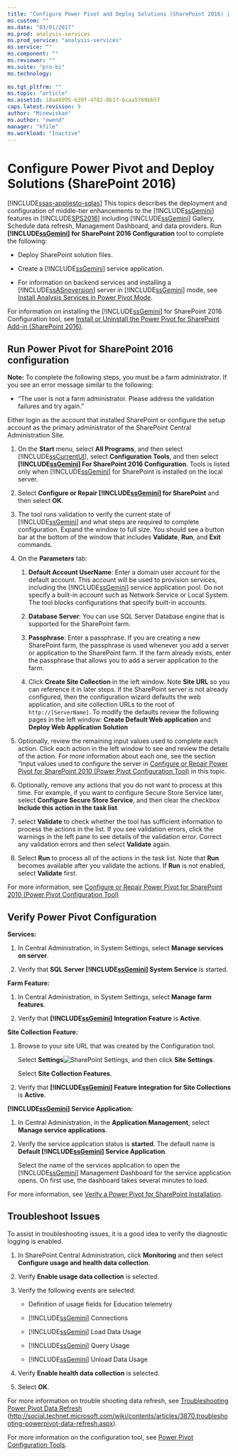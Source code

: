```yaml
---
title: "Configure Power Pivot and Deploy Solutions (SharePoint 2016) | Microsoft Docs"
ms.custom: ""
ms.date: "03/01/2017"
ms.prod: analysis-services
ms.prod_service: "analysis-services"
ms.service: ""
ms.component: ""
ms.reviewer: ""
ms.suite: "pro-bi"
ms.technology: 
  
ms.tgt_pltfrm: ""
ms.topic: "article"
ms.assetid: 18a48995-639f-4782-8b17-6caa5769bb5f
caps.latest.revision: 9
author: "Minewiskan"
ms.author: "owend"
manager: "kfile"
ms.workload: "Inactive"
---
```

# Configure Power Pivot and Deploy Solutions (SharePoint 2016)
[!INCLUDE[ssas-appliesto-sqlas](../../../includes/ssas-appliesto-sqlas.md)]
  This topics describes the deployment and configuration of middle-tier enhancements to the [!INCLUDE[ssGemini](../../../includes/ssgemini-md.md)] features in [!INCLUDE[SPS2016](../../../includes/sps2016-md.md)] including [!INCLUDE[ssGemini](../../../includes/ssgemini-md.md)] Gallery, Schedule data refresh, Management Dashboard, and data providers. Run **[!INCLUDE[ssGemini](../../../includes/ssgemini-md.md)] for SharePoint 2016 Configuration** tool to complete the following:  
  
-   Deploy SharePoint solution files.  
  
-   Create a [!INCLUDE[ssGemini](../../../includes/ssgemini-md.md)] service application.  
  
-   For information on backend services and installing a [!INCLUDE[ssASnoversion](../../../includes/ssasnoversion-md.md)] server in [!INCLUDE[ssGemini](../../../includes/ssgemini-md.md)] mode, see [Install Analysis Services in Power Pivot Mode](../../../analysis-services/instances/install-windows/install-analysis-services-in-power-pivot-mode.md).  
  
 For information on installing the [!INCLUDE[ssGemini](../../../includes/ssgemini-md.md)] for SharePoint 2016 Configuration tool, see [Install or Uninstall the Power Pivot for SharePoint Add-in (SharePoint 2016)](../../../analysis-services/instances/install-windows/install-or-uninstall-the-power-pivot-for-sharepoint-add-in-sharepoint-2016.md).  
  
##  <a name="bkmk_run_configuration_tool"></a> Run Power Pivot for SharePoint 2016 configuration  
 **Note:** To complete the following steps, you must be a farm administrator. If you see an error message similar to the following:  
  
-   “The user is not a farm administrator. Please address the validation failures and try again.”  
  
 Either login as the account that installed SharePoint or configure the setup account as the primary administrator of the SharePoint Central Administration Site.  
  
1.  On the **Start** menu, select **All Programs**, and then select [!INCLUDE[ssCurrentUI](../../../includes/sscurrentui-md.md)], select **Configuration Tools**, and then select **[!INCLUDE[ssGemini](../../../includes/ssgemini-md.md)] For SharePoint 2016 Configuration**. Tools is listed only when [!INCLUDE[ssGemini](../../../includes/ssgemini-md.md)] for SharePoint is installed on the local server.  
  
2.  Select **Configure or Repair [!INCLUDE[ssGemini](../../../includes/ssgemini-md.md)] for SharePoint** and then select **OK**.  
  
3.  The tool runs validation to verify the current state of [!INCLUDE[ssGemini](../../../includes/ssgemini-md.md)] and what steps are required to complete configuration. Expand the window to full size. You should see a button bar at the bottom of the window that includes **Validate**, **Run**, and **Exit** commands.  
  
4.  On the **Parameters** tab:  
  
    1.  **Default Account UserName**: Enter a domain user account for the default account. This account will be used to provision services, including the [!INCLUDE[ssGemini](../../../includes/ssgemini-md.md)] service application pool. Do not specify a built-in account such as Network Service or Local System. The tool blocks configurations that specify built-in accounts.  
  
    2.  **Database Server**: You can use SQL Server Database engine that is supported for the SharePoint farm.  
  
    3.  **Passphrase**: Enter a passphrase. If you are creating a new SharePoint farm, the passphrase is used whenever you add a server or application to the SharePoint farm. If the farm already exists, enter the passphrase that allows you to add a server application to the farm.  
  
    4.  Click **Create Site Collection** in the left window. Note **Site URL** so you can reference it in later steps. If the SharePoint server is not already configured, then the configuration wizard defaults the web application, and site collection URLs to the root of `http://[ServerName]`. To modify the defaults review the following pages in the left window: **Create Default Web application** and **Deploy Web Application Solution**  
  
5.  Optionally, review the remaining input values used to complete each action. Click each action in the left window to see and review the details of the action. For more information about each one, see the section “Input values used to configure the server in [Configure or Repair Power Pivot for SharePoint 2010 (Power Pivot Configuration Tool)](http://msdn.microsoft.com/en-us/d61f49c5-efaa-4455-98f2-8c293fa50046) in this topic.  
  
6.  Optionally, remove any actions that you do not want to process at this time. For example, if you want to configure Secure Store Service later, select **Configure Secure Store Service**, and then clear the checkbox **Include this action in the task list**.  
  
7.  select **Validate** to check whether the tool has sufficient information to process the actions in the list. If you see validation errors, click the warnings in the left pane to see details of the validation error. Correct any validation errors and then select **Validate** again.  
  
8.  Select **Run** to process all of the actions in the task list. Note that **Run** becomes available after you validate the actions. If **Run** is not enabled, select **Validate** first.  
  
 For more information, see [Configure or Repair Power Pivot for SharePoint 2010 (Power Pivot Configuration Tool)](http://msdn.microsoft.com/en-us/d61f49c5-efaa-4455-98f2-8c293fa50046)  
  
##  <a name="bkmk_verify_powerpivot"></a> Verify Power Pivot Configuration  
 **Services:**  
  
1.  In Central Administration, in System Settings, select **Manage services on server**.  
  
2.  Verify that **SQL Server [!INCLUDE[ssGemini](../../../includes/ssgemini-md.md)] System Service** is started.  
  
 **Farm Feature:**  
  
1.  In Central Administration, in System Settings, select **Manage farm features**.  
  
2.  Verify that **[!INCLUDE[ssGemini](../../../includes/ssgemini-md.md)] Integration Feature** is **Active**.  
  
 **Site Collection Feature:**  
  
1.  Browse to your site URL that was created by the Configuration tool.  
  
     Select **Settings**![SharePoint Settings](../../../analysis-services/media/as-sharepoint2013-settings-gear.gif "SharePoint Settings"), and then click **Site Settings**.  
  
     Select **Site Collection Features**.  
  
2.  Verify that **[!INCLUDE[ssGemini](../../../includes/ssgemini-md.md)] Feature Integration for Site Collections** is **Active**.  
  
 **[!INCLUDE[ssGemini](../../../includes/ssgemini-md.md)] Service Application:**  
  
1.  In Central Administration, in the **Application Management**, select **Manage service applications**.  
  
2.  Verify the service application status is **started**. The default name is **Default [!INCLUDE[ssGemini](../../../includes/ssgemini-md.md)] Service Application**.  
  
     Select the name of the services application to open the [!INCLUDE[ssGemini](../../../includes/ssgemini-md.md)] Management Dashboard for the service application opens. On first use, the dashboard takes several minutes to load.  
  
 For more information, see [Verify a Power Pivot for SharePoint Installation](../../../analysis-services/instances/install-windows/verify-a-power-pivot-for-sharepoint-installation.md).  
  
##  <a name="bkmk_troubleshoot_issues"></a> Troubleshoot Issues  
 To assist in troubleshooting issues, it is a good idea to verify the diagnostic logging is enabled.  
  
1.  In SharePoint Central Administration, click **Monitoring** and then select **Configure usage and health data collection**.  
  
2.  Verify **Enable usage data collection** is selected.  
  
3.  Verify the following events are selected:  
  
    -   Definition of usage fields for Education telemetry  
  
    -   [!INCLUDE[ssGemini](../../../includes/ssgemini-md.md)] Connections  
  
    -   [!INCLUDE[ssGemini](../../../includes/ssgemini-md.md)] Load Data Usage  
  
    -   [!INCLUDE[ssGemini](../../../includes/ssgemini-md.md)] Query Usage  
  
    -   [!INCLUDE[ssGemini](../../../includes/ssgemini-md.md)] Unload Data Usage  
  
4.  Verify **Enable health data collection** is selected.  
  
5.  Select **OK**.  
  
 For more information on trouble shooting data refresh, see [Troubleshooting Power Pivot Data Refresh](http://social.technet.microsoft.com/wiki/contents/articles/3870.troubleshooting-powerpivot-data-refresh.aspx) (http://social.technet.microsoft.com/wiki/contents/articles/3870.troubleshooting-powerpivot-data-refresh.aspx).  
  
 For more information on the configuration tool, see [Power Pivot Configuration Tools](../../../analysis-services/power-pivot-sharepoint/power-pivot-configuration-tools.md).  
  
  
